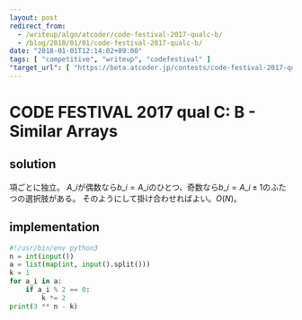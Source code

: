 ```yaml
---
layout: post
redirect_from:
  - /writeup/algo/atcoder/code-festival-2017-qualc-b/
  - /blog/2018/01/01/code-festival-2017-qualc-b/
date: "2018-01-01T12:14:02+09:00"
tags: [ "competitive", "writeup", "codefestival" ]
"target_url": [ "https://beta.atcoder.jp/contests/code-festival-2017-qualc/tasks/code_festival_2017_qualc_b" ]
---
```


# CODE FESTIVAL 2017 qual C: B - Similar Arrays

## solution

項ごとに独立。
$A\_i$が偶数なら$b\_i = A\_i$のひとつ、奇数なら$b\_i = A\_i \pm 1$のふたつの選択肢がある。
そのようにして掛け合わせればよい。$O(N)$。

## implementation

``` python
#!/usr/bin/env python3
n = int(input())
a = list(map(int, input().split()))
k = 1
for a_i in a:
    if a_i % 2 == 0:
        k *= 2
print(3 ** n - k)
```
